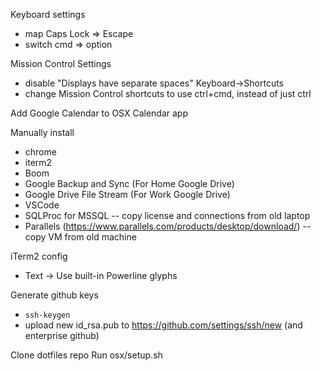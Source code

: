 Keyboard settings
- map Caps Lock => Escape
- switch cmd => option

Mission Control Settings
- disable "Displays have separate spaces"
Keyboard->Shortcuts
- change Mission Control shortcuts to use ctrl+cmd, instead of just ctrl

Add Google Calendar to OSX Calendar app

Manually install
- chrome
- iterm2
- Boom
- Google Backup and Sync (For Home Google Drive)
- Google Drive File Stream (For Work Google Drive)
- VSCode
- SQLProc for MSSQL
-- copy license and connections from old laptop
- Parallels (https://www.parallels.com/products/desktop/download/)
-- copy VM from old machine

iTerm2 config
- Text -> Use built-in Powerline glyphs

Generate github keys
- `ssh-keygen`
- upload new id_rsa.pub to https://github.com/settings/ssh/new (and enterprise github)

Clone dotfiles repo
Run osx/setup.sh
